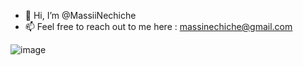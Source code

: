 - 👋 Hi, I’m @MassiiNechiche
- 📫 Feel free to reach out to me here : massinechiche@gmail.com

![image](https://i.pinimg.com/originals/05/f3/9d/05f39dca85521f3d2bf6cc40b911d4a7.jpg) 
